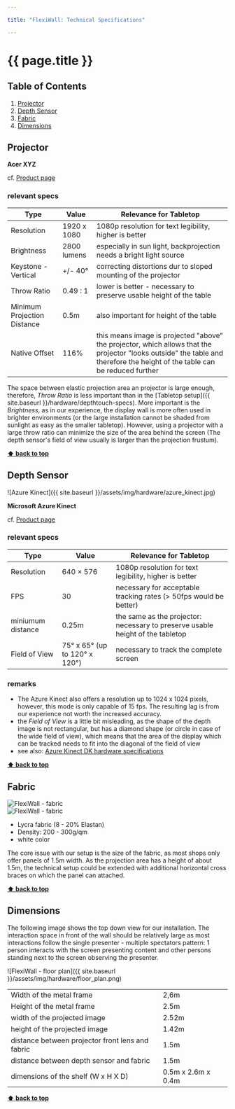 ```yaml
---

title: "FlexiWall: Technical Specifications"

---
```


# {{ page.title }}

<!-- omit in toc -->
## Table of Contents

1. [Projector](#projector)
2. [Depth Sensor](#depth-sensor)
3. [Fabric](#fabric)
4. [Dimensions](#dimensions)

## Projector

**Acer XYZ**

cf. [Product page](https://www.optoma.de/product/gt1070xe)

### relevant specs

| Type                        | Value       | Relevance for Tabletop                                                                                                                                                      |
| --------------------------- | ----------- | --------------------------------------------------------------------------------------------------------------------------------------------------------------------------- |
| Resolution                  | 1920 x 1080 | 1080p resolution for text legibility, higher is better                                                                                                                      |
| Brightness                  | 2800 lumens | especially in sun light, backprojection needs a bright light source                                                                                                         |
| Keystone - Vertical         | +/- 40°     | correcting distortions dur to sloped mounting of the projector                                                                                                              |
| Throw Ratio                 | 0.49 : 1    | lower is better - necessary to preserve usable height of the table                                                                                                          |
| Minimum Projection Distance | 0.5m        | also important for height of the table                                                                                                                                      |
| Native Offset               | 116%        | this means image is projected "above" the projector, which allows that the projector "looks outside" the table and therefore the height of the table can be reduced further |

The space between elastic projection area an projector is large enough, therefore, *Throw Ratio* is less important than in the [Tabletop setup]({{ site.baseurl }}/hardware/depthtouch-specs). More important is the *Brightness*, as in our experience, the display wall is more often used in brighter environments (or the large installation cannot be shaded from sunlight as easy as the smaller tabletop). However, using a projector with a large throw ratio can minimize the size of the area behind the screen (The depth sensor's field of view usually is larger than the projection frustum).

__[⬆ back to top](#table-of-contents)__

## Depth Sensor

![Azure Kinect]({{ site.baseurl }}/assets/img/hardware/azure_kinect.jpg)

**Microsoft Azure Kinect**

cf. [Product page](https://www.microsoft.com/en-us/d/azure-kinect-dk/8pp5vxmd9nhq)

### relevant specs

| Type              | Value                         | Relevance for Tabletop                                                         |
| ----------------- | ----------------------------- | ------------------------------------------------------------------------------ |
| Resolution        | 640 × 576                     | 1080p resolution for text legibility, higher is better                         |
| FPS               | 30                            | necessary for acceptable tracking rates (> 50fps would be better)              |
| miniumum distance | 0.25m                         | the same as the projector: necessary to preserve usable height of the tabletop |
| Field of View     | 75° x 65° (up to 120° x 120°) | necessary to track the complete screen                                         |

### remarks

* The Azure Kinect also offers a resolution up to 1024 x 1024 pixels, however, this mode is only capable of 15 fps. The resulting lag is from our experience not worth the increased accuracy.
* the *Field of View* is a little bit misleading, as the shape of the depth image is not rectangular, but has a diamond shape (or circle in case of the wide field of view), which means that the area of the display which can be tracked needs to fit into the diagonal of the field of view
* see also: [Azure Kinect DK hardware specifications](https://learn.microsoft.com/en-us/azure/Kinect-dk/hardware-specification)

__[⬆ back to top](#table-of-contents)__

## Fabric

<div class="image-container">
  <div style="flex:calc(2000/1810);">
    <img src="{{ site.baseurl }}/assets/img/hardware/flexiwall_fabric.jpg" alt="FlexiWall - fabric"/>
  </div>
  <div style="flex:calc(2000/1355);">
    <img src="{{ site.baseurl }}/assets/img/hardware/flexiwall_fabric-2.jpg" alt="FlexiWall - fabric"/>
  </div>
</div>

* Lycra fabric (8 - 20% Elastan)
* Density: 200 - 300g/qm
* white color

The core issue with our setup is the size of the fabric, as most shops only offer panels of 1.5m width. As the projection area has a height of about 1.5m, the technical setup could be extended with additional horizontal cross braces on which the panel can attached.

__[⬆ back to top](#table-of-contents)__

## Dimensions

The following image shows the top down view for our installation. The interaction space in front of the wall should be relatively large as most interactions follow the single presenter - multiple spectators pattern: 1 person interacts with the screen presenting content and other persons standing next to the screen observing the presenter.

![FlexiWall - floor plan]({{ site.baseurl }}/assets/img/hardware/floor_plan.png)

|                                                  |                    |
| ------------------------------------------------ | ------------------ |
| Width of the metal frame                         | 2,6m               |
| Height of the metal frame                        | 2.5m               |
| width of the projected image                     | 2.52m              |
| height of the projected image                    | 1.42m              |
| distance between projector front lens and fabric | 1.5m               |
| distance between depth sensor and fabric         | 1.5m               |
| dimensions of the shelf (W x H X D)              | 0.5m x 2.6m x 0.4m |

__[⬆ back to top](#table-of-contents)__
